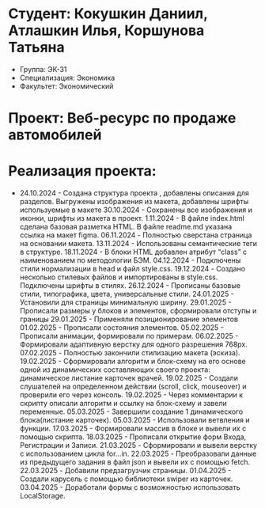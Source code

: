 # Студент:  Кокушкин Даниил, Атлашкин Илья, Коршунова Татьяна
- Группа: ЭК-31
- Специализация: Экономика
- Факультет: Экономический 
# Проект: Веб-ресурс по продаже автомобилей

# Реализация проекта:
- 24.10.2024 - Создана структура проекта , добавлены описания для разделов. Выгружены изображения из макета, добавлены шрифты используемые в макете
30.10.2024 - Сохранены все изображения и иконки, шрифты из макета в проект.
1.11.2024 - В файле index.html сделана базовая разметка HTML. В файле readme.md указана ссылка на макет figma.
06.11.2024 - Полностью сверстана страница на основании макета. 
13.11.2024 - Использованы семантические теги в структуре.
18.11.2024 - В блоки HTML добавлен атрибут “class” с наименованием по методологии БЭМ.
04.12.2024 - Подключены стили нормализации в head и файл style.css. 
19.12.2024 - Создано несколько стилевых файлов и импортированы в style.css. Подключены шрифты в стилях.
26.12.2024 - Прописаны базовые стили, типографика, цвета, универсальные стили.
24.01.2025 - Установили для страницы минимальную ширину.
29.01.2025 - Прописали размеры у блоков и элементов, сформировали отступы и границы
29.01.2025 - Применяли позиционирование элементов
01.02.2025 - Прописали состояния элементов.
05.02.2025 - Прописали анимации, формировали по примерам.
06.02.2025 - Формировали адаптивную верстку для одного разрешения 768px. 
07.02.2025 - Полностью закончили стилизацию макета (эскиза).
19.02.2025 - Сформировали алгоритм и блок-схему на его основе одной из динамических составляющих своего проекта: динамическое листание карточек врачей.
19.02.2025 - Создали слушателей на определенном действии (scroll, click, mouseover) и проверили его через консоль.
19.02.2025 - Через комментарии к скрипту описали алгоритм и ссылку на блок-схему и завели переменные.
05.03.2025 - Завершили создание 1 динамического блока(листание карточек).
05.03.2025 - Использовали ветвления и функции.
17.03.2025 - Формировали массив в блоке и вывели их с помощью скрипта. 
18.03.2025 - Прописали открытие форм Входа, Регистрации и Записи.
21.03.2025 - Cформировали и вывели верстку с использованием цикла for...in.
22.03.2025 - Преобразовали данные из предыдущего задания в файл json и вывели их с помощью fetch.
22.03.2025 - Добавили предзагрузчик страницы.
01.04.2025 - Создали карусель с помощью библиотеки swiper из карточек.
03.04.2025 - Доработали формы с возможностью использовать LocalStorage.

